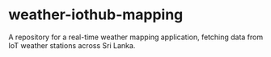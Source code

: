 # weather-iothub-mapping
A repository for a real-time weather mapping application, fetching data from IoT weather stations across Sri Lanka.
